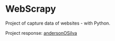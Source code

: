 # WebScrapy
Project of capture data of websites - with Python.


Project response: [andersonOSilva](https://github.com/andersonOSilva)

